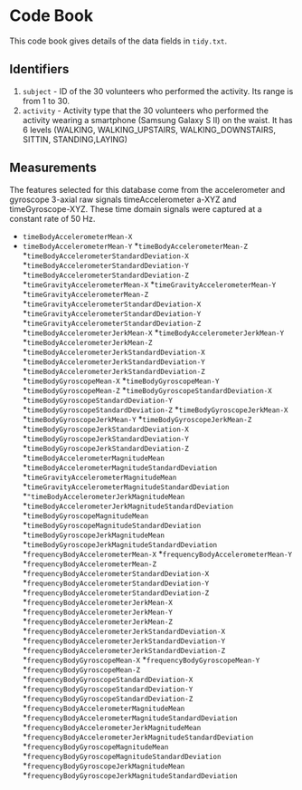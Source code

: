 # Code Book

This code book gives details of the data fields in `tidy.txt`.

## Identifiers

1. `subject` -  ID of the 30 volunteers who performed the activity. Its range is from 1 to 30.
2. `activity` - Activity type that the 30 volunteers who performed the activity wearing a smartphone (Samsung Galaxy S II) on the waist. 
             It has 6 levels (WALKING, WALKING_UPSTAIRS, WALKING_DOWNSTAIRS, SITTIN, STANDING,LAYING)

## Measurements
The features selected for this database come from the accelerometer and gyroscope 3-axial raw signals timeAccelerometer a-XYZ and timeGyroscope-XYZ. These time domain signals were captured at a constant rate of 50 Hz. 

* `timeBodyAccelerometerMean-X`
* `timeBodyAccelerometerMean-Y`
*`timeBodyAccelerometerMean-Z` 
*`timeBodyAccelerometerStandardDeviation-X`
*`timeBodyAccelerometerStandardDeviation-Y`
*`timeBodyAccelerometerStandardDeviation-Z`
*`timeGravityAccelerometerMean-X`
*`timeGravityAccelerometerMean-Y`
*`timeGravityAccelerometerMean-Z`
*`timeGravityAccelerometerStandardDeviation-X` 
*`timeGravityAccelerometerStandardDeviation-Y` 
*`timeGravityAccelerometerStandardDeviation-Z`
*`timeBodyAccelerometerJerkMean-X`
*`timeBodyAccelerometerJerkMean-Y`
*`timeBodyAccelerometerJerkMean-Z` 
*`timeBodyAccelerometerJerkStandardDeviation-X`
*`timeBodyAccelerometerJerkStandardDeviation-Y`
*`timeBodyAccelerometerJerkStandardDeviation-Z` 
*`timeBodyGyroscopeMean-X`
*`timeBodyGyroscopeMean-Y`
*`timeBodyGyroscopeMean-Z`
*`timeBodyGyroscopeStandardDeviation-X`
*`timeBodyGyroscopeStandardDeviation-Y`
*`timeBodyGyroscopeStandardDeviation-Z`
*`timeBodyGyroscopeJerkMean-X` 
*`timeBodyGyroscopeJerkMean-Y` 
*`timeBodyGyroscopeJerkMean-Z`
*`timeBodyGyroscopeJerkStandardDeviation-X` 
*`timeBodyGyroscopeJerkStandardDeviation-Y`
*`timeBodyGyroscopeJerkStandardDeviation-Z`
*`timeBodyAccelerometerMagnitudeMean`
*`timeBodyAccelerometerMagnitudeStandardDeviation`
*`timeGravityAccelerometerMagnitudeMean`
*`timeGravityAccelerometerMagnitudeStandardDeviation`
*`"timeBodyAccelerometerJerkMagnitudeMean`
*`timeBodyAccelerometerJerkMagnitudeStandardDeviation`
*`timeBodyGyroscopeMagnitudeMean`
*`timeBodyGyroscopeMagnitudeStandardDeviation`
*`timeBodyGyroscopeJerkMagnitudeMean`
*`timeBodyGyroscopeJerkMagnitudeStandardDeviation`
*`frequencyBodyAccelerometerMean-X`
*`frequencyBodyAccelerometerMean-Y`
*`frequencyBodyAccelerometerMean-Z`
*`frequencyBodyAccelerometerStandardDeviation-X`
*`frequencyBodyAccelerometerStandardDeviation-Y`
*`frequencyBodyAccelerometerStandardDeviation-Z`
*`frequencyBodyAccelerometerJerkMean-X` 
*`frequencyBodyAccelerometerJerkMean-Y`
*`frequencyBodyAccelerometerJerkMean-Z`
*`frequencyBodyAccelerometerJerkStandardDeviation-X` 
*`frequencyBodyAccelerometerJerkStandardDeviation-Y`
*`frequencyBodyAccelerometerJerkStandardDeviation-Z`
*`frequencyBodyGyroscopeMean-X` 
*`frequencyBodyGyroscopeMean-Y`
*`frequencyBodyGyroscopeMean-Z`
*`frequencyBodyGyroscopeStandardDeviation-X`
*`frequencyBodyGyroscopeStandardDeviation-Y`
*`frequencyBodyGyroscopeStandardDeviation-Z`
*`frequencyBodyAccelerometerMagnitudeMean`
*`frequencyBodyAccelerometerMagnitudeStandardDeviation`
*`frequencyBodyAccelerometerJerkMagnitudeMean`
*`frequencyBodyAccelerometerJerkMagnitudeStandardDeviation`
*`frequencyBodyGyroscopeMagnitudeMean`
*`frequencyBodyGyroscopeMagnitudeStandardDeviation`
*`frequencyBodyGyroscopeJerkMagnitudeMean`
*`frequencyBodyGyroscopeJerkMagnitudeStandardDeviation`

